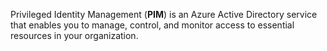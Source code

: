 Privileged Identity Management (**PIM**) is an Azure Active Directory service that enables you to manage, control, and monitor access to essential resources in your organization.
